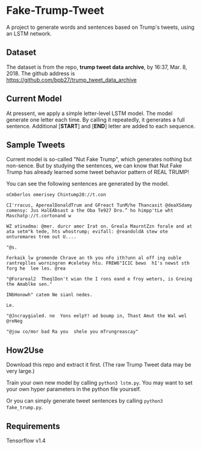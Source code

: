 # Fake-Trump-Tweet

A project to generate words and sentences based on Trump's tweets, using an LSTM network.

## Dataset

The dataset is from the repo, **trump tweet data archive**, by 16:37, Mar. 8, 2018. The github address is https://github.com/bpb27/trump_tweet_data_archive

## Current Model

At pressent, we apply a simple letter-level LSTM model. The model generate one letter each time. By calling it repeatedly, it generates a full sentence. Additional [__START__] and [__END__] letter are added to each sequence.

## Sample Tweets

Current model is so-called "Nut Fake Trump", which generates nothing but non-sence. But by studying the sentences, we can know that Nut Fake Trump has already learned some tweet behavior pattern of REAL TRUMP!

You can see the following sentences are generated by the model.

`oCmberlos omerisey Chintump20://t.con`

`CI'rracus, AperealDonaldTrum and GFreact TunM/he Thancaxit @deaXSdamy comensy: Jus HalEAbsast a the Oba Te927 Dro.” ho himpp'tLe wht Maschatp://t.cortonand w`

`WZ atinadma: @mer. durcr amor Irat on. Greala MaurntZzn forale and at ata setm"k tede, hts whostrump; evifall: @reandoldA stew ote onturemares trem out U....`

`"@s.`

`Ferkaik lw gromende Chrave an th you nFo ith?unn al off ing ouble rantreplles worningren #celetey htu. FREW6"ICIC bews 
hI's newst sth forg he  lee les. @rea`

`"@Forareal2  TheqlDon't wian the I rons eand e froy weters, is Greing the Amablke sen."`

`INbHonowh" catem Ne sianl nedes.`

`Le.`

`"@Jncraygialed. ne  Yons eelpY! ad boump in, Thast Amut the Wal wel @reNeg`

`"@jow co/mor bad Ra you  shele you mTrungreascay"`

## How2Use

Download this repo and extract it first. (The raw Trump Tweet data may be very large.)

Train your own new model by calling `python3 lstm.py`. You may want to set your own hyper parameters in the python file yourself.

Or you can simply generate tweet sentences by calling `python3 fake_trump.py`.

## Requirements

Tensorflow v1.4
